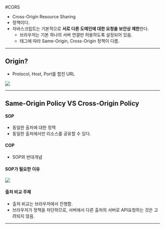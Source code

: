 #CORS

- Cross-Origin Resource Sharing
- 정책이다.
- 자바스크립트는 기본적으로 **서로 다른 도메인에 대한 요청을 보안상 제한**한다.
  - 브라우저는 기본 하나의 서버 연결만 허용하도록 설정되어 있음.
  - 태그에 따라 Same-Origin, Cross-Origin 정책이 다름.

---

## Origin?
- Protocol, Host, Port를 합친 URL

![](https://raw.githubusercontent.com/SongSongPaPa/learn_nest/main/learn_nest/theory/assets/origin.png)

---

## Same-Origin Policy VS Cross-Origin Policy
#### SOP
- 동일한 출처에 대한 정책
- 동일한 출처에서만 리소스를 공유할 수 있다.
  
#### COP
- SOP와 반대개념

#### SOP가 필요한 이유

![](https://raw.githubusercontent.com/SongSongPaPa/learn_nest/main/learn_nest/theory/assets/why_sop.png)

#### 출처 비교 주체
- 출처 비교는 브라우저에서 진행함.
- 브라우저가 정책을 차단하므로, 서버에서 다른 출처의 서버로 API요청하는 것은 고려되지 않음.

---

### 
